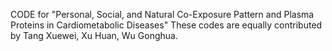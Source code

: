 CODE for "Personal, Social, and Natural Co-Exposure Pattern and Plasma Proteins in Cardiometabolic Diseases"
These codes are equally contributed by Tang Xuewei, Xu Huan, Wu Gonghua.
